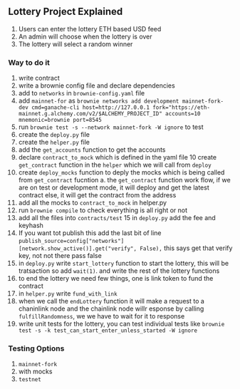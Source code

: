 ## Lottery Project Explained
1. Users can enter the lottery ETH based USD feed
2. An admin will choose when the lottery is over
3. The lottery will select a random winner

### Way to do it
1. write contract
2. write a brownie config file and declare dependencies
3. add to `networks` in `brownie-config.yaml` file
4. add `mainnet-for` as `brownie networks add development mainnet-fork-dev cmd=ganache-cli host=http://127.0.0.1 fork="https://eth-mainnet.g.alchemy.com/v2/$ALCHEMY_PROJECT_ID" accounts=10 mnemonic=brownie port=8545`
5. run `brownie test -s --network mainnet-fork -W ignore` to test
6. create the `deploy.py` file
7. create the `helper.py` file
8. add the `get_accounts` function to get the accounts
9. declare `contract_to_mock` which is defined in the yaml file
10 create `get_contract` function in the `helper` which we will call from `deploy`
11. create `deploy_mocks` function to deply the mocks which is being called from `get_contract` fucntion
    a. the `get_contract` function work flow, if we are on test or development mode, it will deploy and get the latest contract
       else, it will get the contract from the address
12. add all the mocks to `contract_to_mock` in helper.py
13. run `brownie compile` to check everything is all right or not
14. add all the files into `contracts/test`
15 in `deploy.py` add the fee and keyhash
16. If you want tot publish this add the last bit of line `publish_source=config["networks"][network.show_active()].get("verify", False),` this says
get that verify key, not not there pass false
17. in `deploy.py` write `start_lottery` function to start the lottery, this will be tratsaction so add `wait(1)`. and write the rest of the lottery functions
18. to end the lottery we need few things, one is link token to fund the contract
19. in `helper.py` write `fund_with_link` 
20. when we call the `endLottery` function it will make a request to a chaninlink node and the chainlink node willr esponse by calling `fulfillRandomness`, we we have to wait for it to response
21. write unit tests for the lottery, you can test individual tests like `brownie test -s -k test_can_start_enter_unless_started -W ignore`



### Testing Options
1. `mainnet-fork`
2. with mocks
3. `testnet`